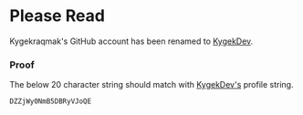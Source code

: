 # Please Read

Kygekraqmak's GitHub account has been renamed to [KygekDev](https://github.com/KygekDev).

### Proof

The below 20 character string should match with [KygekDev's](https://github.com/KygekDev) profile string.

`DZZjWy0NmB5DBRyVJoQE`
